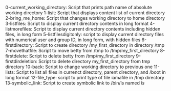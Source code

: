 0-current_working_directory: Script that prints path name of absolute working directory
1-lisit: Script that displays content list of current directory
2-bring_me_home: Script that changes working directory to home directory
3-listfiles: Script to display current directory contents in long format
4-listmorefiles: Script to display current directory contents including hidden files, in long form
5-listfilesdigitonly: script to display current directory files with numerical user and group ID, in long form, with hidden files
6-firstdirectory: Script to create directory /my_first_directory in directory /tmp
7-movethatfile: Script to move betty from /tmp to /tmp/my_first_directory
8-firstdelete: Script to delete betty from /tmp/my_first_directory
9-firstdirdeletion: Script to delete directory my_first_directory from tmp directory
10-back: Script to change working directory to previous one
11-lists: Script to list all files in currenct directory, parent directory, and /boot in long format
12-file_type: script to print type of file iamafile in /tmp directory
13-symbolic_link: Script to create symbolic link to /bin/ls named _ls_

